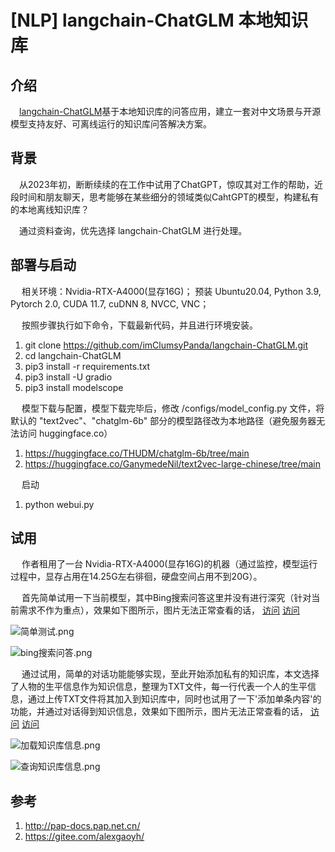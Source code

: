 # [NLP] langchain-ChatGLM 本地知识库

## 介绍

&ensp;&ensp;[langchain-ChatGLM](https://github.com/imClumsyPanda/langchain-ChatGLM)基于本地知识库的问答应用，建立一套对中文场景与开源模型支持友好、可离线运行的知识库问答解决方案。

## 背景

&ensp;&ensp;从2023年初，断断续续的在工作中试用了ChatGPT，惊叹其对工作的帮助，近段时间和朋友聊天，思考能够在某些细分的领域类似CahtGPT的模型，构建私有的本地离线知识库？

&ensp;&ensp;通过资料查询，优先选择 langchain-ChatGLM 进行处理。

## 部署与启动

&ensp;&ensp; 相关环境：Nvidia-RTX-A4000(显存16G)； 预装 Ubuntu20.04, Python 3.9, Pytorch 2.0, CUDA 11.7, cuDNN 8, NVCC, VNC； 

&ensp;&ensp; 按照步骤执行如下命令，下载最新代码，并且进行环境安装。

1. git clone https://github.com/imClumsyPanda/langchain-ChatGLM.git
2. cd langchain-ChatGLM
3. pip3 install -r requirements.txt
4. pip3 install -U gradio
5. pip3 install modelscope

&ensp;&ensp; 模型下载与配置，模型下载完毕后，修改 /configs/model_config.py 文件，将默认的 "text2vec"、"chatglm-6b" 部分的模型路径改为本地路径（避免服务器无法访问 huggingface.co）

1. https://huggingface.co/THUDM/chatglm-6b/tree/main
2. https://huggingface.co/GanymedeNil/text2vec-large-chinese/tree/main

&ensp;&ensp; 启动

1. python webui.py

## 试用

&ensp;&ensp; 作者租用了一台 Nvidia-RTX-A4000(显存16G)的机器（通过监控，模型运行过程中，显存占用在14.25G左右徘徊，硬盘空间占用不到20G）。

&ensp;&ensp; 首先简单试用一下当前模型，其中Bing搜索问答这里并没有进行深究（针对当前需求不作为重点），效果如下图所示，图片无法正常查看的话， [访问](https://gitee.com/alexgaoyh/pap-docs/blob/master/md/other/img/langchain-ChatGLM-simple.png) [访问](https://gitee.com/alexgaoyh/pap-docs/blob/master/md/other/img/langchain-ChatGLM-bing.png)

![简单测试.png](https://s2.loli.net/2023/06/29/lB7ayTJ3sLmXVQu.png)

![bing搜索问答.png](https://s2.loli.net/2023/06/29/4t7xylgDKo8zPVc.png)

&ensp;&ensp; 通过试用，简单的对话功能能够实现，至此开始添加私有的知识库，本文选择了人物的生平信息作为知识信息，整理为TXT文件，每一行代表一个人的生平信息，通过上传TXT文件将其加入到知识库中，同时也试用了一下'添加单条内容'的功能，并通过对话得到知识信息，效果如下图所示，图片无法正常查看的话， [访问](https://gitee.com/alexgaoyh/pap-docs/blob/master/md/other/img/langchain-ChatGLM-load-kg.png) [访问](https://gitee.com/alexgaoyh/pap-docs/blob/master/md/other/img/langchain-ChatGLM-using-kg.png)

![加载知识库信息.png](https://s2.loli.net/2023/06/29/QOSiGKN256HwaC3.png)

![查询知识库信息.png](https://s2.loli.net/2023/06/29/YNgwqzUpj4P91Td.png)


## 参考

1. http://pap-docs.pap.net.cn/
2. https://gitee.com/alexgaoyh/
